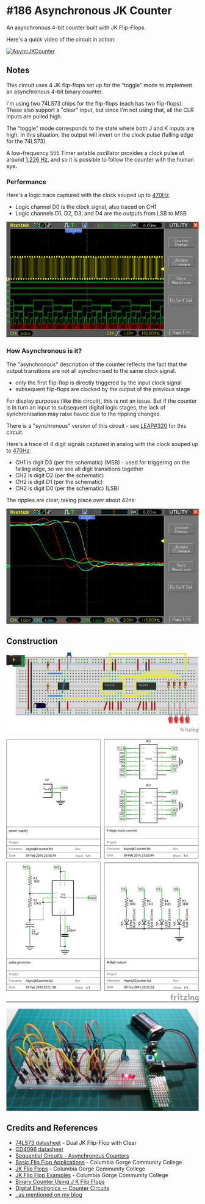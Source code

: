 # #186 Asynchronous JK Counter

An asynchronous 4-bit counter built with JK Flip-Flops.

Here's a quick video of the circuit in action:

[![AsyncJKCounter](https://img.youtube.com/vi/dyn9gv996iY/0.jpg)](https://www.youtube.com/watch?v=dyn9gv996iY)

## Notes

This circuit uses 4 JK flip-flops set up for the “toggle” mode to implement an asynchronous 4-bit binary counter.

I'm using two 74LS73 chips for the flip-flops (each has two flip-flops).
These also support a "clear" input, but since I'm not using that, all the CLR inputs are pulled high.

The "toggle" mode corresponds to the state where both J and K inputs are high. In this situation, the output
will invert on the clock pulse (falling edge for the 74LS73).

A low-frequency 555 Timer astable oscillator provides a clock pulse of around [1.226 Hz](https://visual555.tardate.com/?mode=astable&r1=10.22&r2=10.22&c=1), and so it is possible to follow the counter with the human eye.

### Performance

Here's a logic trace captured with the clock souped up to [470Hz](https://visual555.tardate.com/?mode=astable&r1=10.22&r2=10.22&c=0.1).

* Logic channel D0 is the clock signal, also traced on CH1
* Logic channels D1, D2, D3, and D4 are the outputs from LSB to MSB

![Scope](./assets/AsyncJKCounter_scope.gif?raw=true)

### How Asynchronous is it?

The "asynchronous" description of the counter reflects the fact that the output transitions are not all synchronised to the same clock signal.

* only the first flip-flop is directly triggered by the input clock signal
* subsequent flip-flops are clocked by the output of the previous stage

For display purposes (like this circuit), this is not an issue.
But if the counter is in turn an input to subsequent digital logic stages, the lack of synchronisation may raise havoc due to the rippling changes.

There is a "synchronous" version of this circuit - see [LEAP#320](../SyncJKCounter) for this circuit.

Here's a trace of 4 digit signals captured in analog with the clock souped up to [470Hz](https://visual555.tardate.com/?mode=astable&r1=10.22&r2=10.22&c=0.1):

* CH1 is digit D3 (per the schematic) (MSB) - used for triggering on the falling edge, so we see all digit transitions together
* CH2 is digit D2 (per the schematic)
* CH2 is digit D1 (per the schematic)
* CH2 is digit D0 (per the schematic) (LSB)

The ripples are clear, taking place over about 42ns:

![Sync](./assets/AsyncJKCounter_sync.gif?raw=true)

## Construction

![Breadboard](./assets/AsyncJKCounter_bb.jpg?raw=true)

![The Schematic](./assets/AsyncJKCounter_schematic.jpg?raw=true)

![The Build](./assets/AsyncJKCounter_build.jpg?raw=true)

## Credits and References

* [74LS73 datasheet](https://www.futurlec.com/74LS/74LS73.shtml) - Dual JK Flip-Flop with Clear
* [CD4096 datasheet](http://www.alldatasheet.com/datasheet-pdf/pdf/66451/INTERSIL/CD4096BMS.html)
* [Sequential Circuits - Asynchronous Counters](http://www.allaboutcircuits.com/textbook/digital/chpt-11/asynchronous-counters/)
* [Basic Flip Flop Applications](https://youtu.be/SvF4etmRMhA) - Columbia Gorge Community College
* [JK Flip Flops](https://youtu.be/vy807m8LX84) - Columbia Gorge Community College
* [JK Flip Flop Examples](https://youtu.be/QTGgTxa2HeM) - Columbia Gorge Community College
* [Binary Counter Using J K Flip Flops](https://youtu.be/kwIHU5pCDtE)
* [Digital Electronics -- Counter Circuits](https://youtu.be/xf0EIWk7U0k)
* [..as mentioned on my blog](https://blog.tardate.com/2016/02/littlearduinoprojects186-asynchronous.html)
